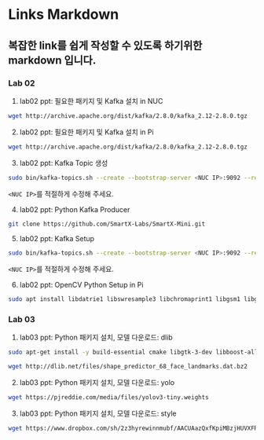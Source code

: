 # Links Markdown

## 복잡한 link를 쉽게 작성할 수 있도록 하기위한 markdown 입니다.

### Lab 02

1. lab02 ppt: 필요한 패키지 및 Kafka 설치 in NUC
```Bash
wget http://archive.apache.org/dist/kafka/2.8.0/kafka_2.12-2.8.0.tgz
```
2. lab02 ppt: 필요한 패키지 및 Kafka 설치 in Pi
```Bash
wget http://archive.apache.org/dist/kafka/2.8.0/kafka_2.12-2.8.0.tgz
```
3. lab02 ppt: Kafka Topic 생성
```Bash
sudo bin/kafka-topics.sh --create --bootstrap-server <NUC IP>:9092 --replication-factor 1 --partitions 1 --topic chat
```
`<NUC IP>`를 적절하게 수정해 주세요.  

4. lab02 ppt: Python Kafka Producer
```Bash
git clone https://github.com/SmartX-Labs/SmartX-Mini.git
```
5. lab02 ppt: Kafka Setup
```Bash
sudo bin/kafka-topics.sh --create --bootstrap-server <NUC IP>:9092 --replication-factor 1 --partitions 1 --topic pi-video
```
`<NUC IP>`를 적절하게 수정해 주세요.  

6. lab02 ppt: OpenCV Python Setup in Pi
```Bash
sudo apt install libdatrie1 libswresample3 libchromaprint1 libgsm1 libgdk-pixbuf2.0-0 libxcb-shm0 libaom0 libjbig0 libspeex1 libtwolame0 libx264-155 libcroco3 libatspi2.0-0 libmp3lame0 libopenmpt0 librsvg2-2 libgraphite2-3 libcairo2 libxkbcommon0 libatk1.0-0 libvorbisenc2 libvorbisfile3 libwayland-client0 libwavpack1 libvdpau1 libgfortran5 libatlas3-base libvpx5 libxrandr2 libzvbi0 libxfixes3 libavcodec58 libgtk-3-0 libxcursor1 libtheora0 libsnappy1v5 libthai0 libwayland-egl1 libopenjp2-7 libxdamage1 libcodec2-0.8.1 libopus0 libswscale5 libxvidcore4 libshine3 libwayland-cursor0 libsoxr0 libatk-bridge2.0-0 libwebpmux3 libbluray2 libxcb-render0 libx265-165 libharfbuzz0b libva-x11-2 libxi6 libxrender1 libcairo-gobject2 libxinerama1 libtiff5 libvorbis0a libmpg123-0 libssh-gcrypt-4 libpangoft2-1.0-0 libpango-1.0-0 libogg0 libva2 libavutil56 libwebp6 libva-drm2 libdrm2 libavformat58 libpixman-1-0 libfontconfig1 libxcomposite1 libgme0 libpangocairo-1.0-0 libepoxy0
```

### Lab 03

1. lab03 ppt: Python 패키지 설치, 모델 다운로드: dlib
```Bash
sudo apt-get install -y build-essential cmake libgtk-3-dev libboost-all-dev
```
```Bash
wget http://dlib.net/files/shape_predictor_68_face_landmarks.dat.bz2
```
2. lab03 ppt: Python 패키지 설치, 모델 다운로드: yolo
```Bash
wget https://pjreddie.com/media/files/yolov3-tiny.weights
```

3. lab03 ppt: Python 패키지 설치, 모델 다운로드: style
```Bash
wget https://www.dropbox.com/sh/2z3hyrewinnmubf/AACUAazQxfKpiMBzjHUVXFRDa --content-disposition
```


